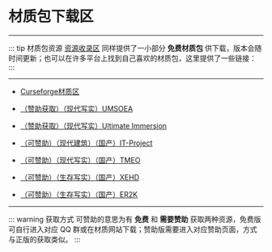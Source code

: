 # 材质包下载区

---

::: tip 材质包资源
[资源收录区](https://shaoxiu.net/files/) 同样提供了一小部分 **免费材质包** 供下载，版本会随时间更新；也可以在许多平台上找到自己喜欢的材质包，这里提供了一些链接：
:::

---

- [Curseforge材质区](https://www.curseforge.com/minecraft/texture-packs)


- [（赞助获取）（现代写实）UMSOEA](https://www.patreon.com/umsoea)


- [（赞助获取）（现代写实）Ultimate Immersion](https://www.patreon.com/ultimateimmersion)


- [（可赞助）（现代建筑）（国产）IT-Project](http://it-project.cn/)


- [（可赞助）（现代写实）（国产）TMEO](https://www.mcbbs.net/thread-1109286-1-1.html)


- [（可赞助）（生存写实）（国产）XEHD](http://xiaofaneric.com/)


- [（可赞助）（生存写实）（国产）ER2K](https://er2k.yunshangmc.com/)

---

::: warning 获取方式
可赞助的意思为有 **免费** 和 **需要赞助** 获取两种资源，免费版可自行进入对应 QQ 群或在材质网站下载；赞助版需要进入对应赞助页面，方式与正版的获取类似。
:::
